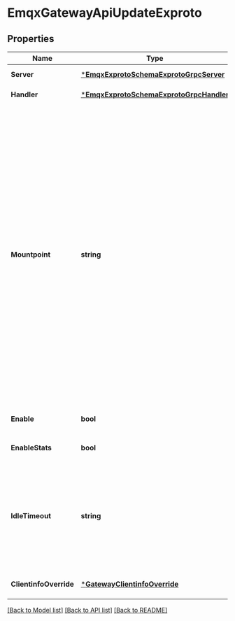 # EmqxGatewayApiUpdateExproto

## Properties
Name | Type | Description | Notes
------------ | ------------- | ------------- | -------------
**Server** | [***EmqxExprotoSchemaExprotoGrpcServer**](emqx_exproto_schema.exproto_grpc_server.md) |  | [default to null]
**Handler** | [***EmqxExprotoSchemaExprotoGrpcHandler**](emqx_exproto_schema.exproto_grpc_handler.md) |  | [default to null]
**Mountpoint** | **string** | When publishing or subscribing, prefix all topics with a mountpoint string.&lt;br/&gt;The prefixed string will be removed from the topic name when the message is delivered to the subscriber.&lt;br/&gt;The mountpoint is a way that users can use to implement isolation of message routing between different listeners.&lt;br/&gt;For example if a client A subscribes to &#x60;t&#x60; with &#x60;listeners.tcp.\\&lt;name&gt;.mountpoint&#x60; set to &#x60;some_tenant&#x60;,&lt;br/&gt;then the client actually subscribes to the topic &#x60;some_tenant/t&#x60;.&lt;br/&gt;Similarly, if another client B (connected to the same listener as the client A) sends a message to topic &#x60;t&#x60;,&lt;br/&gt;the message is routed to all the clients subscribed &#x60;some_tenant/t&#x60;,&lt;br/&gt;so client A will receive the message, with topic name &#x60;t&#x60;. Set to &#x60;\&quot;\&quot;&#x60; to disable the feature.&lt;br/&gt;Variables in mountpoint string:&lt;br/&gt;&lt;br/&gt;  - &lt;code&gt;${clientid}&lt;/code&gt;: clientid&lt;br/&gt;&lt;br/&gt;  - &lt;code&gt;${username}&lt;/code&gt;: username | [optional] 
**Enable** | **bool** | Whether to enable this gateway | [optional] [default to true]
**EnableStats** | **bool** | Whether to enable client process statistic | [optional] [default to true]
**IdleTimeout** | **string** | The idle time of the client connection process. It has two purposes:&lt;br/&gt;  1. A newly created client process that does not receive any client requests after that time will be closed directly.&lt;br/&gt;  2. A running client process that does not receive any client requests after this time will go into hibernation to save resources. | [optional] [default to 30s]
**ClientinfoOverride** | [***GatewayClientinfoOverride**](gateway.clientinfo_override.md) |  | [optional] [default to null]

[[Back to Model list]](../README.md#documentation-for-models) [[Back to API list]](../README.md#documentation-for-api-endpoints) [[Back to README]](../README.md)

